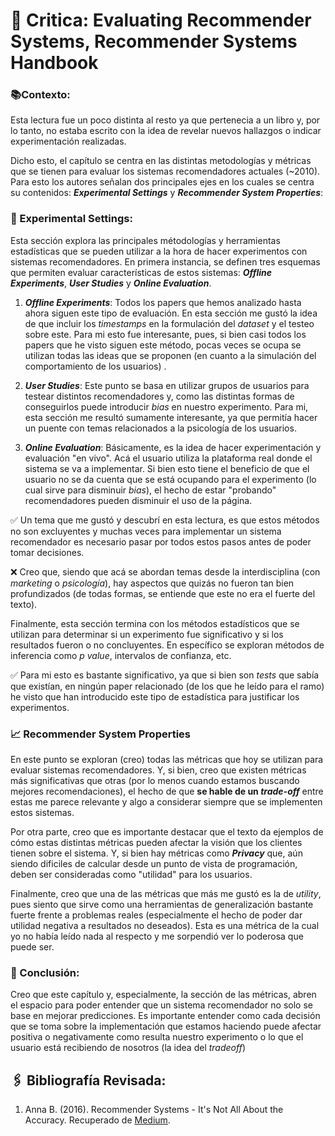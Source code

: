# 📖 Critica: Evaluating Recommender Systems, Recommender Systems Handbook

### 📚Contexto:
Esta lectura fue un poco distinta al resto ya que pertenecia a un libro y, por lo tanto, no estaba escrito con la idea de revelar nuevos hallazgos o indicar experimentación realizadas.

Dicho esto, el capítulo se centra en las distintas metodologías y métricas que se tienen para evaluar los sistemas recomendadores actuales (~2010). Para esto los autores señalan dos principales ejes en los cuales se centra su contenidos: **_Experimental Settings_** y **_Recommender System Properties_**:

### 🧪 Experimental Settings:

Esta sección explora las principales métodologías y herramientas estadísticas que se pueden utilizar a la hora de hacer experimentos con sistemas recomendadores. En primera instancia, se definen tres esquemas que permiten evaluar características de estos sistemas: **_Offline Experiments_**, **_User Studies_** y **_Online Evaluation_**.

1. **_Offline Experiments_**: Todos los papers que hemos analizado hasta ahora siguen este tipo de evaluación. En esta sección me gustó la idea de que incluir los _timestamps_ en la formulación del _dataset_ y el testeo sobre este. Para mi esto fue interesante, pues, si bien casi todos los papers que he visto siguen este método, pocas veces se ocupa se utilizan todas las ideas que se proponen (en cuanto a la simulación del comportamiento de los usuarios) .

2. **_User Studies_**: Este punto se basa en utilizar grupos de usuarios para testear distintos recomendadores y, como las distintas formas de conseguirlos puede introducir _bias_ en nuestro experimento. Para mi, esta sección me resultó sumamente interesante, ya que permitía hacer un puente con temas relacionados a la psicología de los usuarios.

3. **_Online Evaluation_**: Básicamente, es la idea de hacer experimentación y evaluación "en  vivo". Acá el usuario utiliza la plataforma real donde el sistema se va a implementar. Si bien esto tiene el beneficio de que el usuario no se da cuenta que se está ocupando para el experimento (lo cual sirve para disminuir _bias_), el hecho de estar "probando" recomendadores pueden disminuir el uso de la página.

✅ Un tema que me gustó y descubrí en esta lectura, es que estos métodos no son excluyentes y muchas veces para implementar un sistema recomendador es necesario pasar por todos estos pasos antes de poder tomar decisiones.

❌ Creo que, siendo que acá se abordan temas desde la interdisciplina (con _marketing_ o _psicología_), hay aspectos que quizás no fueron tan bien profundizados (de todas formas, se entiende que este no era el fuerte del texto).

Finalmente, esta sección termina con los métodos estadísticos que se utilizan para determinar si un experimento fue significativo y si los resultados fueron o no concluyentes. En específico se exploran métodos de inferencia como _p value_, intervalos de confianza, etc.

✅ Para mi esto es bastante significativo, ya que si bien son _tests_ que sabía que existían, en ningún paper relacionado (de los que he leído para el ramo) he visto que han introducido este tipo de estadística para justificar los experimentos.

### 📈 Recommender System Properties

En este punto se exploran (creo) todas las métricas que hoy se utilizan para evaluar sistemas recomendadores. Y, si bien, creo que existen métricas más significativas que otras (por lo menos cuando estamos buscando mejores recomendaciones), el hecho de que **se hable de un _trade-off_** entre estas me parece relevante y algo a considerar siempre que se implementen estos sistemas.

Por otra parte, creo que es importante destacar que el texto da ejemplos de cómo estas distintas métricas pueden afectar la visión que los clientes tienen sobre el sistema. Y, si bien hay métricas como **_Privacy_** que, aún siendo dificiles de calcular desde un punto de vista de programación, deben ser consideradas como "utilidad" para los usuarios.

 Finalmente, creo que una de las métricas que más me gustó es la de _utility_, pues siento que sirve como una herramientas de generalización bastante fuerte frente a problemas reales (especialmente el hecho de poder dar utilidad negativa a resultados no deseados). Esta es una métrica de la cual yo no había leído nada al respecto y me sorpendió ver lo poderosa que puede ser.  

### 📕 Conclusión:

Creo que este capítulo y, especialmente, la sección de las métricas, abren el espacio para poder entender que un sistema recomendador no solo se base en mejorar predicciones. Es importante entender como cada decisión que se toma sobre la implementación que estamos haciendo puede afectar positiva o negativamente como resulta nuestro experimento o lo que el usuario está recibiendo de nosotros (la idea del _tradeoff_)

## 🖇 Bibliografía Revisada:

1. Anna B. (2016). Recommender Systems - It's Not All About the Accuracy. Recuperado de [Medium](https://gab41.lab41.org/recommender-systems-its-not-all-about-the-accuracy-562c7dceeaff).
